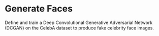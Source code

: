 # Generate Faces
Define and train a Deep Convolutional Generative Adversarial Network (DCGAN) on the CelebA dataset to produce fake celebrity face images. 
